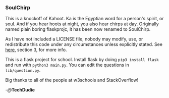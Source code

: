 ### SoulChirp

This is a knockoff of Kahoot. Ka is the Egyptian word for a person's spirit, or soul. And if you hear hoots at night, you also hear chirps at day. Originally named plain boring flaskprojc, it has been now renamed to SoulChirp.

As I have not included a LICENSE file, nobody may modify, use, or redistribute this code under any circumstances unless explicitly stated. See [here](https://opensource.guide/legal/#which-open-source-license-is-appropriate-for-my-project/), section 3, for more info.

This is a flask project for school. Install flask by doing `pip3 install flask` and run with `python3 main.py`. You can edit the questions in `lib/question.py`.

Big thanks to all of the people at w3schools and StackOverflow!

-*@*__TechDudie__
